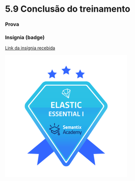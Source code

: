 # 5.9 Conclusão do treinamento

### Prova

### Insígnia (badge)

[Link da insígnia recebida](https://api.badgr.io/public/assertions/QW7PVmt2T7y7FFsan64rWQ)



![](<../.gitbook/assets/Elastic Essential I - 2021-06-20.png>)
